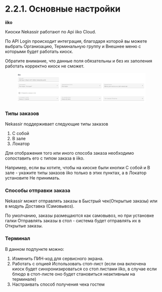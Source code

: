 # 2.2.1. Основные настройки

**iiko**

Киоски Nekassir работают по Api iiko Cloud.&#x20;

По API Login происходит интеграция, благодаря которой вы можете выбрать Организацию, Терминальную группу и Внешнее меню с которыми будет работать киоск.&#x20;

Обратите внимание, что данные поля обязательны и без их заполения работать корректно киоск не сможет.

<figure><img src="../../../.gitbook/assets/image (1) (1) (1) (1) (1) (1).png" alt=""><figcaption></figcaption></figure>

### Типы заказов

Nekassir поддерживает следующие типы заказов&#x20;

1. С собой
2. В зале&#x20;
3. Локатор

Для отображения того или  иного способа заказа необходимо сопоставить его с типом заказа в iiko.&#x20;

Например, если вы хотите, чтобы на киоске были кнопки С собой и В зале - укажите типы заказов iiko только в этих пунктах, а в Локатор установите Не принимать.&#x20;

### Способы отправки заказа

Nekassir может отправлять заказы в Быстрый чек(Открытые заказы) или в модуль Доставка (Самовывоз).&#x20;

По умолчанию, заказы размещаются как самовывоз, но при установке галки Отправлять заказы в стол - система будет отправлять их в Открытые заказы.&#x20;

### Терминал

В данном подпункте можно:&#x20;

1. Изменить ПИН-код для сервисного экрана.
2. Работать с опцией Использовать стоп-лист (если она включена киоск будет синхронизироваться со стоп листами iiko, в случае если блюдо в стоп-листе оно будет становиться неактивным на терминале)
3. Настраивать способ получения чека гостем

<figure><img src="https://lh7-rt.googleusercontent.com/docsz/AD_4nXeVqznZ5JiS5jsQohbHdIpW_d36Y9rdCob0sZBt_z5Rr5WC74cgwH2i4ZTPF3UxXyBu8qySQT3zOjlD6fQLZVw8B2ERnZR2L4tjsgW4Ssa3V5h8pKnwJagaRIZaEnjQpA-RAT0ekA?key=Qqf4jZ8BiO270BqT8rE1m37I" alt=""><figcaption></figcaption></figure>





